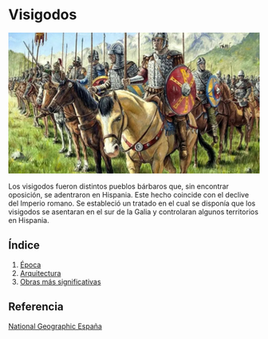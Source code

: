 # Visigodos
![Visigodos](/img/visigodos.png)

Los visigodos fueron distintos pueblos bárbaros que, sin encontrar oposición, se
adentraron en Hispania. Este hecho coincide con el declive del Imperio romano. Se
estableció un tratado en el cual se disponía que los visigodos se asentaran en el sur de
la Galia y controlaran algunos territorios en Hispania.

## Índice

1. [Época](epoca.md)
2. [Arquitectura](arquitectura.md)
3. [Obras más significativas](obras.md)

## Referencia
[National Geographic España](https://historia.nationalgeographic.com.es/temas/visigodos)
